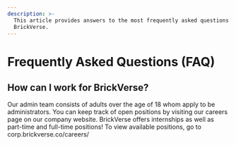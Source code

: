 ```yaml
---
description: >-
  This article provides answers to the most frequently asked questions on
  BrickVerse.
---
```


# Frequently Asked Questions (FAQ)

## How can I work for BrickVerse?

&#x20;Our admin team consists of adults over the age of 18 whom apply to be administrators. You can keep track of open positions by visiting our careers page on our company website. BrickVerse offers internships as well as part-time and full-time positions! To view available positions, go to corp.brickverse.co/careers/
